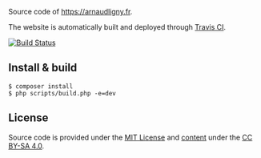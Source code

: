 Source code of https://arnaudligny.fr.

The website is automatically built and deployed through [Travis CI](https://travis-ci.org/Narno/arnaudligny.fr/).

[![Build Status](https://travis-ci.org/Narno/arnaudligny.fr.svg?branch=master)](https://travis-ci.org/Narno/arnaudligny.fr)

## Install & build
```
$ composer install
$ php scripts/build.php -e=dev
```

## License

Source code is provided under the [MIT License](LICENSE) and [content](content) under the [CC BY-SA 4.0](https://creativecommons.org/licenses/by-sa/4.0/).
